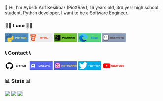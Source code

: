 👋 Hi, I'm Ayberk Arif Kesikbaş (PioXRaV), 16 years old, 3rd year high school student, Python developer, I want to be a Software Engineer.

### 🧑‍💻 I use 🧑‍💻

[<img width=75 src="Images/PYTHON 512.png">](https://www.python.org)
<img width=75 src="Images/HTML 512.png">
[<img width=75 src="Images/PYCHARM 512.png">](https://www.jetbrains.com/pycharm)
[<img width=75 src="Images/EDGE 512.png">](https://www.microsoft.com/edge)
[<img width=75 src="Images/ASEPRITE 512.png">](https://www.aseprite.org)

### 📞 Contact 📞

[<img width=75 src="Images/GITHUB 512.png">](https://github.com/PioXRaV)
[<img width=75 src="Images/DISCORD 512.png">](https://discord.gg/4EzMASfysP)
[<img width=75 src="Images/INSTAGRAM 512.png">](https://instagram.com/pioxrav)
[<img width=75 src="Images/TWITTER 512.png">](https://twitter.com/PioXRaV)
[<img width=75 src="Images/YOUTUBE 512.png">](https://youtube.com/channel/UCVd4foQi2bWer_tiYTJGhiw)

### 📊 Stats 📊

![](https://github-readme-stats.vercel.app/api?username=PioXRaV&theme=dark&show_icons=true&include_all_commits=true)
![](https://github-readme-stats.vercel.app/api/top-langs/?username=PioXRaV&theme=dark&layout=compact)
![](https://komarev.com/ghpvc/?username=PioXRaV&style=for-the-badge)
